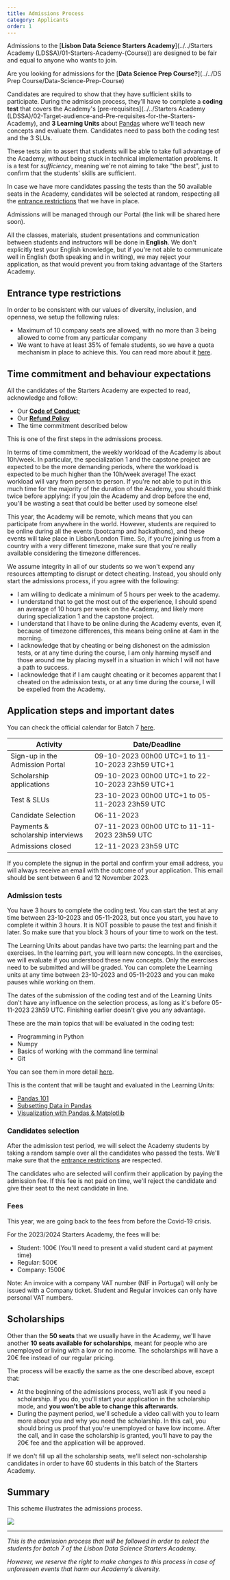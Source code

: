```yaml
---
title: Admissions Process
category: Applicants
order: 1
---
```



Admissions to the [**Lisbon Data Science Starters Academy**](../../Starters Academy (LDSSA)/01-Starters-Academy-(Course))
are designed to be fair and equal to anyone who wants to join.

Are you looking for admissions for the [**Data Science Prep Course?**](../../DS Prep Course/Data-Science-Prep-Course)

Candidates are required to show that they have sufficient skills to participate. During the admission process,
they'll have to complete a **coding test** that covers the Academy's
[pre-requisites](../../Starters Academy (LDSSA)/02-Target-audience-and-Pre-requisites-for-the-Starters-Academy), and
**3 Learning Units** about [Pandas](https://en.wikipedia.org/wiki/Pandas_(software)) where we'll teach new concepts and
evaluate them. Candidates need to pass both the coding test and the 3 SLUs.

These tests aim to assert that students will be able to take full advantage of the Academy, without being stuck
in technical implementation problems. It is a test for _sufficiency_, meaning we're not aiming to take "the best",
just to confirm that the students' skills are sufficient.

In case we have more candidates passing the tests than the 50 available seats in the Academy, candidates will
be selected at random, respecting all the [entrance restrictions](#entrance-type-restrictions) that we have in
place.

Admissions will be managed through our Portal (the link will be shared here soon).

All the classes, materials, student presentations and communication between students and instructors will be done in **English**. We don't explicitly test your English knowledge, but if you're not able to communicate well in English (both speaking and in writing), we may reject your application, as that would prevent you from taking advantage of the Starters Academy.


## Entrance type restrictions

In order to be consistent with our values of diversity, inclusion, and openness, we setup the following rules:
* Maximum of 10 company seats are allowed, with no more than 3 being allowed to come from any particular company
* We want to have at least 35% of female students, so we have a quota mechanism in place to achieve this.
You can read more about it [here](https://github.com/LDSSA/forum/issues/1).


## Time commitment and behaviour expectations

All the candidates of the Starters Academy are expected to read, acknowledge and follow:

* Our [**Code of Conduct**](https://ldssa.github.io/wiki/About%20us/Code-of-Conduct/);
* Our [**Refund Policy**](https://ldssa.github.io/wiki/Starters%20Academy%20(LDSSA)/07-Refund-Policy/)
* The time commitment described below

This is one of the first steps in the admissions process.

In terms of time commitment, the weekly workload of the Academy is about 10h/week. In particular, the specialization 1 and the capstone project are expected to be the more demanding periods, where the workload is expected to be much higher than the 10h/week average! The exact workload will vary from person to person.
If you're not able to put in this much time for the majority of the duration of the Academy,
you should think twice before applying: if you join the Academy and drop before the end,
you'll be wasting a seat that could be better used by someone else!

This year, the Academy will be remote, which means that you can participate from anywhere in the world.
However, students are required to be online during all the events (bootcamp and hackathons),
and these events will take place in Lisbon/London Time. So, if you're joining us from a country with
a very different timezone, make sure that you're really available considering the timezone differences.

We assume integrity in all of our students so we won't expend any resources attempting to disrupt or detect cheating. Instead, you should only start the admissions process, if you agree with the following:

- I am willing to dedicate a minimum of 5 hours per week to the academy.
- I understand that to get the most out of the experience, I should spend  an average of 10 hours per week on
the Academy, and likely more during specialization 1 and the capstone project.
- I understand that I have to be online during the Academy events, even if, because of timezone differences,
this means being online at 4am in the morning.
- I acknowledge that by cheating or being dishonest on the admission tests, or at any time during the course,
I am only harming myself and those around me by placing myself in a situation in which I will not have a path
to success.
- I acknowledge that if I am caught cheating or it becomes apparent that I cheated on the admission tests,
or at any time during the course, I will be expelled from the Academy.


## Application steps and important dates

You can check the official calendar for Batch 7 [here](https://calendar.google.com/calendar/u/1?cid=Y19kMDNlNmE1MzAxNWQxYWMxYjBkNjFkMWI4YzQ0NjUyZTY2ODM3ZjQ3ZDI2YmM5NmM1NGFhYTRhZjdiYWFlMzE5QGdyb3VwLmNhbGVuZGFyLmdvb2dsZS5jb20).

| Activity                          | Date/Deadline                                    |
|-----------------------------------|--------------------------------------------------|
| Sign-up in the Admission Portal   | 09-10-2023 00h00 UTC+1 to 11-10-2023 23h59 UTC+1 |
| Scholarship applications          | 09-10-2023 00h00 UTC+1 to 22-10-2023 23h59 UTC+1 |
| Test & SLUs                       | 23-10-2023 00h00 UTC+1 to 05-11-2023 23h59 UTC |
| Candidate Selection               | 06-11-2023                                       |
| Payments & scholarship interviews | 07-11-2023 00h00 UTC to 11-11-2023 23h59 UTC|
| Admissions closed                 | 12-11-2023 23h59 UTC                           |

If you complete the signup in the portal and confirm your email address, you will always receive an email with the outcome of your application. This email should be sent between 6 and 12 November 2023.

### Admission tests

You have 3 hours to complete the coding test. You can start the test at any time between 23-10-2023 and
05-11-2023, but once you start, you have to complete it within 3 hours. It is NOT possible to pause the test and finish it later. So
make sure that you block 3 hours of your time to work on the test.

The Learning Units about pandas have two parts: the learning part and the exercises. In the learning part, you will learn
new concepts. In the exercises, we will evaluate if you understood these new concepts. Only the exercises need to
be submitted and will be graded. You can complete the Learning units at any
time between 23-10-2023 and 05-11-2023 and you can make pauses while working on them.

The dates of the submission of the coding test and of the Learning Units don't have any influence on the selection
process, as long as it's before 05-11-2023 23h59 UTC. Finishing earlier doesn't give you any advantage.

These are the main topics that will be evaluated in the coding test:
- Programming in Python
- Numpy
- Basics of working with the command line terminal
- Git

You can see them in more detail [here](https://docs.google.com/spreadsheets/d/1JzRfuacM5Q_XsnSMgEqOZH_cCBnT0J6K-e-687fFa6s/edit#gid=2018895387).

This is the content that will be taught and evaluated in the Learning Units:
- [Pandas 101](https://github.com/LDSSA/curriculum-development/blob/master/curriculum/01-bootcamp-and-binary-classification.md#slu01)
- [Subsetting Data in Pandas](https://github.com/LDSSA/curriculum-development/blob/master/curriculum/01-bootcamp-and-binary-classification.md#slu02)
- [Visualization with Pandas & Matplotlib](https://github.com/LDSSA/curriculum-development/blob/master/curriculum/01-bootcamp-and-binary-classification.md#slu03)


### Candidates selection

After the admission test period, we will select the Academy students by taking a random sample over all the candidates
who passed the tests. We'll make sure that the [entrance restrictions](#entrance-type-restrictions) are respected.

The candidates who are selected will confirm their application by paying the admission fee. If this fee is
not paid on time, we'll reject the candidate and give their seat to the next candidate in line.

### Fees

This year, we are going back to the fees from before the Covid-19 crisis.

For the 2023/2024 Starters Academy, the fees will be:

- Student: 100€ (You'll need to present a valid student card at payment time)
- Regular: 500€
- Company: 1500€

Note: An invoice with a company VAT number (NIF in Portugal) will only be issued with a Company ticket. Student and Regular invoices can only have personal VAT numbers.


## Scholarships

Other than the **50 seats** that we usually have in the Academy, we'll have another **10 seats available
for scholarships**, meant for people who are unemployed or living with a low or no income.
The scholarships will have a 20€ fee instead of our regular pricing.

The process will be exactly the same as the one described above, except that:

- At the beginning of the admissions process, we'll ask if you need a scholarship. If you do, you'll
start your application in the scholarship mode, and **you won't be able to change this afterwards**.
- During the payment period, we'll schedule a video call with you to learn more about you and why you
need the scholarship. In this call, you should bring us proof that you're unemployed or have low income.
After the call, and in case the scholarship is granted, you'll have to pay the 20€ fee and the application
will be approved.

If we don't fill up all the scholarship seats, we'll select non-scholarship candidates in order to have
60 students in this batch of the Starters Academy.


## Summary

This scheme illustrates the admissions process.

<img src="../../images/admissions_flow.png"/>

***


_This is the admission process that will be followed in order to select the students for batch 7 of the Lisbon
Data Science Starters Academy._

_However, we reserve the right to make changes to this process in case of unforeseen events that harm our
Academy’s diversity._
